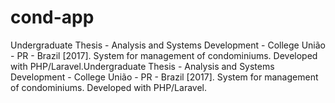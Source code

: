 # cond-app
Undergraduate Thesis - Analysis and Systems Development - College União - PR - Brazil [2017]. System for management of condominiums. Developed with PHP/Laravel.Undergraduate Thesis - Analysis and Systems Development - College União - PR - Brazil [2017]. System for management of condominiums. Developed with PHP/Laravel.
